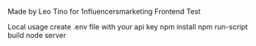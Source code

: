 Made by Leo Tino for 1nfluencersmarketing Frontend Test


Local usage
create .env file with your api key
npm install
npm run-script build
node server